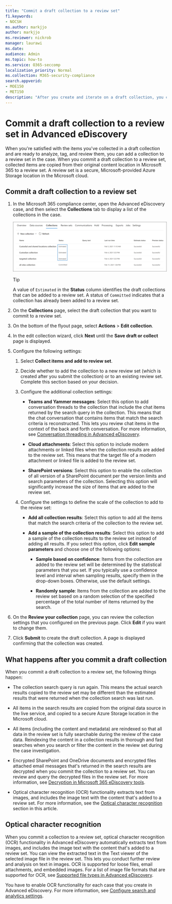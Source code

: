 ```yaml
---
title: "Commit a draft collection to a review set"
f1.keywords:
- NOCSH
ms.author: markjjo
author: markjjo
ms.reviewer: nickrob
manager: laurawi
ms.date: 
audience: Admin
ms.topic: how-to
ms.service: O365-seccomp
localization_priority: Normal
ms.collection: M365-security-compliance 
search.appverid: 
- MOE150
- MET150
description: "After you create and iterate on a draft collection, you can commit it to a review set. When you commit a draft collection, the collected items are added to review set in the case. After the collected items are in the review set, you can analyze, review, and export them."
---
```


# Commit a draft collection to a review set in Advanced eDiscovery

When you're satisfied with the items you've collected in a draft collection and are ready to analyze, tag, and review them, you can add a collection to a review set in the case. When you commit a draft collection to a review set, collected items are copied from their original content location in Microsoft 365 to a review set. A review set is a secure, Microsoft-provided Azure Storage location in the Microsoft cloud.

## Commit a draft collection to a review set

1. In the Microsoft 365 compliance center, open the Advanced eDiscovery case, and then select the **Collections** tab to display a list of the collections in the case.

   ![List of collections in a case](../media/CommitDraftCollections1.png)

   > [!TIP]
   > A value of `Estimated` in the **Status** column identifies the draft collections that can be added to a review set. A status of `Committed` indicates that a collection has already been added to a review set.

2. On the **Collections** page, select the draft collection that you want to commit to a review set.

3. On the bottom of the flyout page, select **Actions** > **Edit collection**.

4. In the edit collection wizard, click **Next** until the **Save draft or collect** page is displayed.

5. Configure the following settings:

   1. Select **Collect items and add to review set**.

   2. Decide whether to add the collection to a new review set (which is created after you submit the collection) or to an existing review set. Complete this section based on your decision.

   3. Configure the additional collection settings:

       - **Teams and Yammer messages**: Select this option to add conversation threads to the collection that include the chat items returned by the search query in the collection. This means that the chat conversation that contains items that match the search criteria is reconstructed. This lets you review chat items in the context of the back and forth conversation. For more information, see [Conversation threading in Advanced eDiscovery](conversation-review-sets.md).

       - **Cloud attachments**: Select this option to include modern attachments or linked files when the collection results are added to the review set. This means that the target file of a modern attachment or linked file is added to the review set.

       - **SharePoint versions**: Select this option to enable the collection of all version of a SharePoint document per the version limits and search parameters of the collection. Selecting this option will significantly increase the size of items that are added to the review set.

   4. Configure the settings to define the scale of the collection to add to the review set:

      - **Add all collection results**: Select this option to add all the items that match the search criteria of the collection to the review set.

      - **Add a sample of the collection results**: Select this option to add a sample of the collection results to the review set instead of adding all results. If you select this option, click **Edit sample parameters** and choose one of the following options:

         - **Sample based on confidence**: Items from the collection are added to the review set will be determined by the statistical parameters that you set. If you typically use a confidence level and interval when sampling results, specify them in the drop-down boxes. Otherwise, use the default settings.

         - **Randomly sample**: Items from the collection are added to the review set based on a random selection of the specified percentage of the total number of items returned by the search.

6. On the **Review your collection** page, you can review the collection settings that you configured on the previous page. Click **Edit** if you want to change them.

7. Click **Submit** to create the draft collection. A page is displayed confirming that the collection was created.

## What happens after you commit a draft collection

When you commit a draft collection to a review set, the following things happen:

- The collection search query is run again. This means the actual search results copied to the review set may be different than the estimated results that were returned when the collection search was last run.

- All items in the search results are copied from the original data source in the live service, and copied to a secure Azure Storage location in the Microsoft cloud.

- All items (including the content and metadata) are reindexed so that all data in the review set is fully searchable during the review of the case data. Reindexing the content in a collection results in thorough and fast searches when you search or filter the content in the review set during the case investigation.

- Encrypted SharePoint and OneDrive documents and encrypted files attached email messages that's returned in the search results are decrypted when you commit the collection to a review set. You can review and query the decrypted files in the review set. For more information, see [Decryption in Microsoft 365 eDiscovery tools](ediscovery-decryption.md).

- Optical character recognition (OCR) functionality extracts text from images, and includes the image text with the content that's added to a review set. For more information, see the [Optical character recognition](#optical-character-recognition) section in this article.

## Optical character recognition

When you commit a collection to a review set, optical character recognition (OCR) functionality in Advanced eDiscovery automatically extracts text from images, and includes the image text with the content that's added to a review set. You can view the extracted text in the Text viewer of the selected image file in the review set. This lets you conduct further review and analysis on text in images. OCR is supported for loose files, email attachments, and embedded images. For a list of image file formats that are supported for OCR, see [Supported file types in Advanced eDiscovery](supported-filetypes-ediscovery20.md#image).

You have to enable OCR functionality for each case that you create in Advanced eDiscovery. For more information, see [Configure search and analytics settings](configure-search-and-analytics-settings-in-advanced-ediscovery.md#optical-character-recognition-ocr).
